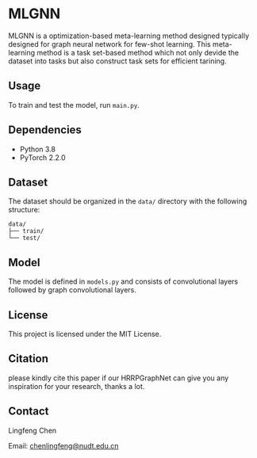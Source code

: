 # MLGNN

MLGNN is a optimization-based meta-learning method designed typically designed for graph neural network for few-shot learning.
This meta-learning method is a task set-based method which not only devide the dataset into tasks but also construct task sets for efficient tarining.

## Usage

To train and test the model, run `main.py`.

## Dependencies
- Python 3.8
- PyTorch 2.2.0

## Dataset

The dataset should be organized in the `data/` directory with the following structure:

```
data/
├── train/
└── test/
```

## Model

The model is defined in `models.py` and consists of convolutional layers followed by graph convolutional layers.

## License

This project is licensed under the MIT License.

## Citation
please kindly cite this paper if our HRRPGraphNet can give you any inspiration for your research, thanks a lot.

## Contact

Lingfeng Chen

Email: chenlingfeng@nudt.edu.cn
